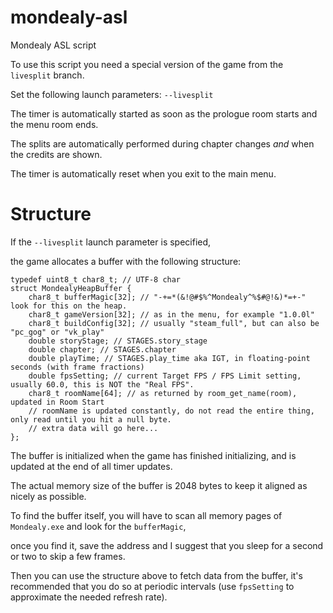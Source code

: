 # mondealy-asl
Mondealy ASL script

To use this script you need a special version of the game from the `livesplit` branch.

Set the following launch parameters: `--livesplit`

The timer is automatically started as soon as the prologue room starts and the menu room ends.

The splits are automatically performed during chapter changes *and* when the credits are shown.

The timer is automatically reset when you exit to the main menu.

# Structure

If the `--livesplit` launch parameter is specified,

the game allocates a buffer with the following structure:

```
typedef uint8_t char8_t; // UTF-8 char
struct MondealyHeapBuffer {
    char8_t bufferMagic[32]; // "-+=*(&!@#$%^Mondealy^%$#@!&)*=+-" look for this on the heap.
    char8_t gameVersion[32]; // as in the menu, for example "1.0.0l"
    char8_t buildConfig[32]; // usually "steam_full", but can also be "pc_gog" or "vk_play"
    double storyStage; // STAGES.story_stage
    double chapter; // STAGES.chapter
    double playTime; // STAGES.play_time aka IGT, in floating-point seconds (with frame fractions)
    double fpsSetting; // current Target FPS / FPS Limit setting, usually 60.0, this is NOT the "Real FPS".
    char8_t roomName[64]; // as returned by room_get_name(room), updated in Room Start
    // roomName is updated constantly, do not read the entire thing, only read until you hit a null byte.
    // extra data will go here...
};
```

The buffer is initialized when the game has finished initializing, and is updated at the end of all timer updates.

The actual memory size of the buffer is 2048 bytes to keep it aligned as nicely as possible.

To find the buffer itself, you will have to scan all memory pages of `Mondealy.exe` and look for the `bufferMagic`,

once you find it, save the address and I suggest that you sleep for a second or two to skip a few frames.

Then you can use the structure above to fetch data from the buffer, it's recommended that you do so at periodic intervals (use `fpsSetting` to approximate the needed refresh rate).

